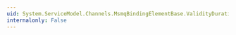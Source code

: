 ```yaml
---
uid: System.ServiceModel.Channels.MsmqBindingElementBase.ValidityDuration
internalonly: False
---
```

